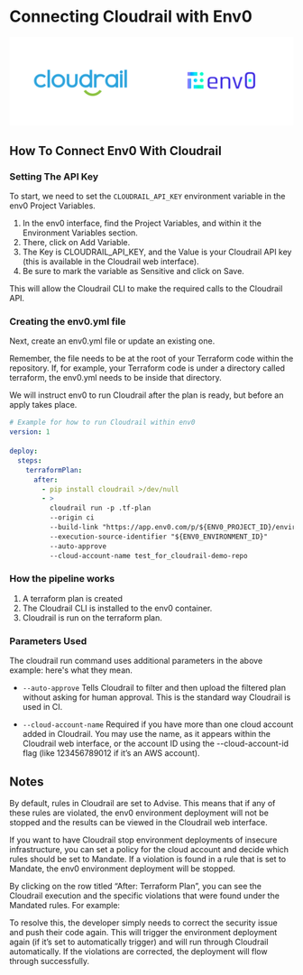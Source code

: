 # Connecting Cloudrail with Env0

![Env0 logo](../_media/integrations/cloudrail_env0.png)

## How To Connect Env0 With Cloudrail


### Setting The API Key
To start, we need to set the `CLOUDRAIL_API_KEY` environment variable in the env0 Project Variables.

1. In the env0 interface, find the Project Variables, and within it the Environment Variables section.
2. There, click on Add Variable.
3. The Key is CLOUDRAIL_API_KEY, and the Value is your Cloudrail API key (this is available in the Cloudrail web interface).
4. Be sure to mark the variable as Sensitive and click on Save.

This will allow the Cloudrail CLI to make the required calls to the Cloudrail API.

### Creating the env0.yml file
Next, create an env0.yml file or update an existing one. 

Remember, the file needs to be at the root of your Terraform code within the repository. If, for example, your Terraform code is under a directory called terraform, the env0.yml needs to be inside that directory.

We will instruct env0 to run Cloudrail after the plan is ready, but before an apply takes place.

```yaml
# Example for how to run Cloudrail within env0
version: 1

deploy:
  steps:
    terraformPlan:
      after:
        - pip install cloudrail >/dev/null
        - >
          cloudrail run -p .tf-plan 
          --origin ci 
          --build-link "https://app.env0.com/p/${ENV0_PROJECT_ID}/environments/${ENV0_ENVIRONMENT_ID}"  
          --execution-source-identifier "${ENV0_ENVIRONMENT_ID}" 
          --auto-approve
          --cloud-account-name test_for_cloudrail-demo-repo 
```


### How the pipeline works

1. A terraform plan is created
2. The Cloudrail CLI is installed to the env0 container.
2. Cloudrail is run on the terraform plan. 

### Parameters Used
The cloudrail run command uses additional parameters in the above example: here's what they mean.


- `--auto-approve` Tells Cloudrail to filter and then upload the filtered plan without asking for human approval. This is the standard way Cloudrail is used in CI.

- `--cloud-account-name` Required if you have more than one cloud account added in Cloudrail. You may use the name, as it appears within the Cloudrail web interface, or the account ID using the --cloud-account-id flag (like 123456789012 if it’s an AWS account).


## Notes
By default, rules in Cloudrail are set to Advise. This means that if any of these rules are violated, the env0 environment deployment will not be stopped and the results can be viewed in the Cloudrail web interface.

If you want to have Cloudrail stop environment deployments of insecure infrastructure, you can set a policy for the cloud account and decide which rules should be set to Mandate. If a violation is found in a rule that is set to Mandate, the env0 environment deployment will be stopped.


By clicking on the row titled “After: Terraform Plan”, you can see the Cloudrail execution and the specific violations that were found under the Mandated rules. For example:


To resolve this, the developer simply needs to correct the security issue and push their code again. This will trigger the environment deployment again (if it’s set to automatically trigger) and will run through Cloudrail automatically. If the violations are corrected, the deployment will flow through successfully.
